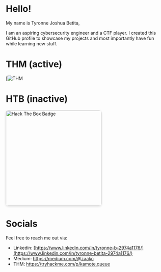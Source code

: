 # Hello!

My name is Tyronne Joshua Betita, 

I am an aspiring cybersecurity engineer and a CTF player. I created this GitHub profile to showcase my projects and most importantly have fun while learning new stuff.


# THM (active)
[![THM](https://tryhackme-badges.s3.amazonaws.com/kamote.queue.png)

# HTB (inactive)
<a href="https://app.hackthebox.com/profile/133546" target="_blank">
  <img src="https://www.hackthebox.com/badge/image/133546" alt="Hack The Box Badge" style="width:300px; box-shadow: 0 2px 6px rgba(0,0,0,0.15); border-radius: 8px; display:block; margin-left:0;">
</a>

# Socials
Feel free to reach me out via:

* Linkedin:  [https://www.linkedin.com/in/tyronne-b-2974a1176/](https://www.linkedin.com/in/tyronne-betita-2974a1176/)
* Medium:    https://medium.com/@zaakc
* THM:       https://tryhackme.com/p/kamote.queue

